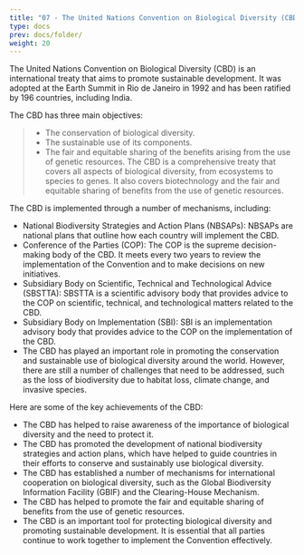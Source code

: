 ```yaml
---
title: "07 - The United Nations Convention on Biological Diversity (CBD,Rio,1992) "
type: docs
prev: docs/folder/
weight: 20
---
```


The United Nations Convention on Biological Diversity (CBD) is an international treaty that aims to promote sustainable development. It was adopted at the Earth Summit in Rio de Janeiro in 1992 and has been ratified by 196 countries, including India.

The CBD has three main objectives:

>* The conservation of biological diversity.
>* The sustainable use of its components.
>* The fair and equitable sharing of the benefits arising from the use of genetic resources.
The CBD is a comprehensive treaty that covers all aspects of biological diversity, from ecosystems to species to genes. It also covers biotechnology and the fair and equitable sharing of benefits from the use of genetic resources.

The CBD is implemented through a number of mechanisms, including:

* National Biodiversity Strategies and Action Plans (NBSAPs): NBSAPs are national plans that outline how each country will implement the CBD.
* Conference of the Parties (COP): The COP is the supreme decision-making body of the CBD. It meets every two years to review the implementation of the Convention and to make decisions on new initiatives.
* Subsidiary Body on Scientific, Technical and Technological Advice (SBSTTA): SBSTTA is a scientific advisory body that provides advice to the COP on scientific, technical, and technological matters related to the CBD.
* Subsidiary Body on Implementation (SBI): SBI is an implementation advisory body that provides advice to the COP on the implementation of the CBD.
* The CBD has played an important role in promoting the conservation and sustainable use of biological diversity around the world. However, there are still a number of challenges that need to be addressed, such as the loss of biodiversity due to habitat loss, climate change, and invasive species.

Here are some of the key achievements of the CBD:

* The CBD has helped to raise awareness of the importance of biological diversity and the need to protect it.
* The CBD has promoted the development of national biodiversity strategies and action plans, which have helped to guide countries in their efforts to conserve and sustainably use biological diversity.
* The CBD has established a number of mechanisms for international cooperation on biological diversity, such as the Global Biodiversity Information Facility (GBIF) and the Clearing-House Mechanism.
* The CBD has helped to promote the fair and equitable sharing of benefits from the use of genetic resources.
* The CBD is an important tool for protecting biological diversity and promoting sustainable development. It is essential that all parties continue to work together to implement the Convention effectively.
